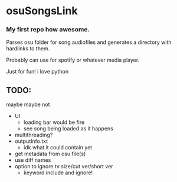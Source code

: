 # osuSongsLink

### **My first repo how awesome.**

Parses osu folder for song audiofiles and generates a directory with hardlinks to them.

Probably can use for spotify or whatever media player.

Just for fun! i love python

## TODO:

maybe maybe not
  - UI
    - loading bar would be fire
    - see song being loaded as it happens
  - multithreading?
  - outputInfo.txt
    - idk what it could contain yet
  - get metadata from osu file(s)
  - use diff names
  - option to ignore tv size/cut ver/short ver
    - keyword include and ignore!

